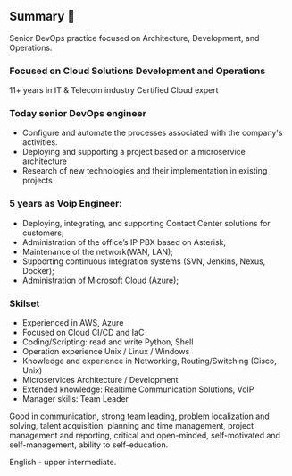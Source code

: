 ## Summary 👋

Senior DevOps practice focused on Architecture, Development, and Operations.

### Focused on Cloud Solutions Development and Operations
11+ years in IT & Telecom industry
Certified Cloud expert

### Today senior DevOps engineer
- Configure and automate the processes associated with the company's activities.
- Deploying and supporting a project based on a microservice architecture
- Research of new technologies and their implementation in existing projects

### 5 years as Voip Engineer:
- Deploying, integrating, and supporting Contact Center solutions for customers;
- Administration of the office’s IP PBX based on Asterisk;
- Maintenance of the network(WAN, LAN);
- Supporting continuous integration systems (SVN, Jenkins, Nexus, Docker);
- Administration of Microsoft Cloud (Azure);

### Skilset
- Experienced in  AWS, Azure
- Focused on Cloud CI/CD and IaC
- Coding/Scripting: read and write Python, Shell
- Operation experience Unix / Linux / Windows
- Knowledge and experience in Networking, Routing/Switching (Cisco, Unix)
- Microservices Architecture / Development
- Extended knowledge: Realtime Communication Solutions, VoIP
- Manager skills: Team Leader

Good in communication, strong team leading, problem localization and solving, talent acquisition, planning and time management, project management and reporting, critical and open-minded, self-motivated and self-management, ability to self-education.

English - upper intermediate.

